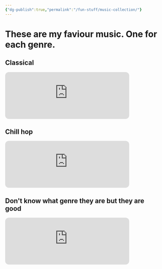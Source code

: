 ```yaml
---
{"dg-publish":true,"permalink":"/fun-stuff/music-collection/"}
---
```







# These are my faviour music. One for each genre.

## Classical
<iframe style="border-radius:12px" src="https://open.spotify.com/embed/track/0JgyyL1flaZqRWyOOuqMps?utm_source=generator" width="80%" height="152" frameBorder="0" allowfullscreen="" allow="autoplay; clipboard-write; encrypted-media; fullscreen; picture-in-picture" loading="lazy"></iframe>

## Chill hop
<iframe style="border-radius:12px" src="https://open.spotify.com/embed/track/0RMxJ8GjgVFgGsMalBVaUS?utm_source=generator" width="80%" height="152" frameBorder="0" allowfullscreen="" allow="autoplay; clipboard-write; encrypted-media; fullscreen; picture-in-picture" loading="lazy"></iframe>

## Don't know what genre they are but they are good
<iframe style="border-radius:12px" src="https://open.spotify.com/embed/track/3TfJsT4fM3L5InlBcInPay?utm_source=generator" width="80%" height="152" frameBorder="0" allowfullscreen="" allow="autoplay; clipboard-write; encrypted-media; fullscreen; picture-in-picture" loading="lazy"></iframe>
